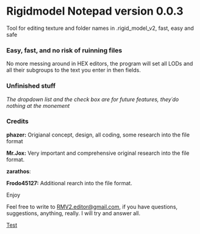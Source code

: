 # Rigidmodel Notepad version 0.0.3 ##
Tool for editing texture and folder names in .rigid_model_v2, fast, easy and safe

### Easy, fast, and no risk of ruinning files ##
No more messing around in HEX editors, the program will set all LODs and all their subgroups to 
the text you enter in then fields.

### Unfinished stuff ##
*The dropdown list and the check box are for future features, they´do nothing at the monement*

### Credits
__**phazer**:__ Origianal concept, design, all coding, some research into the file format

__**Mr.Jox**:__ Very important and comprehensive original research into the file format.

__**zarathos**__: 

__**Frodo45127**:__ Additional rearch into the file format.

Enjoy

Feel free to write to RMV2.editor@gmail.com, if you have questions, suggestions, anything, really. I will try and answer all.

[Test](https://i.imgur.com/9Bw5pEj.jpg)



